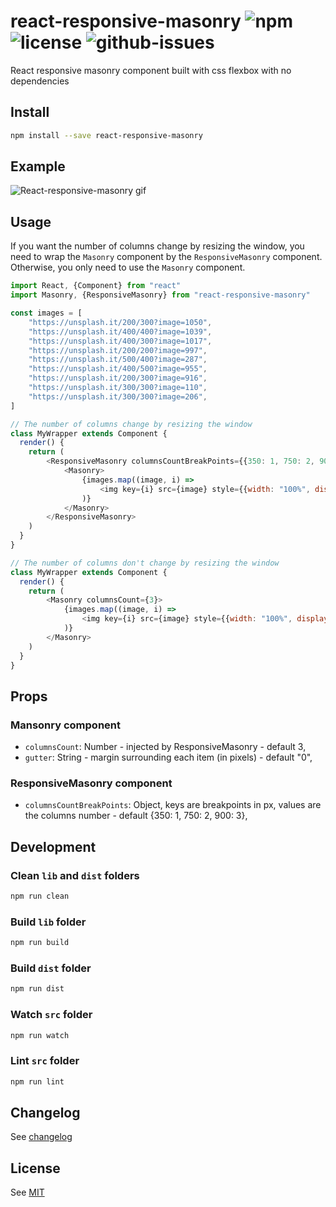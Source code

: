 # react-responsive-masonry ![npm](https://img.shields.io/npm/v/react-responsive-masonry.svg) ![license](https://img.shields.io/npm/l/react-responsive-masonry.svg) ![github-issues](https://img.shields.io/github/issues/xuopled/react-responsive-masonry.svg)

React responsive masonry component built with css flexbox with no dependencies

## Install

```sh
npm install --save react-responsive-masonry
```

## Example

![React-responsive-masonry gif](/screenshots/example.gif)

## Usage

If you want the number of columns change by resizing the window, you need to wrap the `Masonry` component by the `ResponsiveMasonry` component.
Otherwise, you only need to use the `Masonry` component.

```js
import React, {Component} from "react"
import Masonry, {ResponsiveMasonry} from "react-responsive-masonry"

const images = [
    "https://unsplash.it/200/300?image=1050",
    "https://unsplash.it/400/400?image=1039",
    "https://unsplash.it/400/300?image=1017",
    "https://unsplash.it/200/200?image=997",
    "https://unsplash.it/500/400?image=287",
    "https://unsplash.it/400/500?image=955",
    "https://unsplash.it/200/300?image=916",
    "https://unsplash.it/300/300?image=110",
    "https://unsplash.it/300/300?image=206",
]

// The number of columns change by resizing the window
class MyWrapper extends Component {
  render() {
    return (
        <ResponsiveMasonry columnsCountBreakPoints={{350: 1, 750: 2, 900: 3}}>
        	<Masonry>
        		{images.map((image, i) =>
        			<img key={i} src={image} style={{width: "100%", display: "block"}} />
        		)}
        	</Masonry>
    	</ResponsiveMasonry>
    )
  }
}

// The number of columns don't change by resizing the window
class MyWrapper extends Component {
  render() {
    return (
    	<Masonry columnsCount={3}>
    		{images.map((image, i) =>
    			<img key={i} src={image} style={{width: "100%", display: "block"}} />
    		)}
    	</Masonry>
    )
  }
}
```

## Props

### Mansonry component
  * `columnsCount`: Number - injected by ResponsiveMasonry - default 3,
  * `gutter`: String - margin surrounding each item (in pixels) - default "0",

### ResponsiveMasonry component
  * `columnsCountBreakPoints`: Object, keys are breakpoints in px, values are the columns number - default {350: 1, 750: 2, 900: 3},

## Development

### Clean `lib` and `dist` folders

```js
npm run clean
```

### Build `lib` folder

```js
npm run build
```

### Build `dist` folder

```js
npm run dist
```

### Watch `src` folder

```js
npm run watch
```

### Lint `src` folder

```js
npm run lint
```

## Changelog

See [changelog](./CHANGELOG.md)

## License

See [MIT](./LICENCE)
